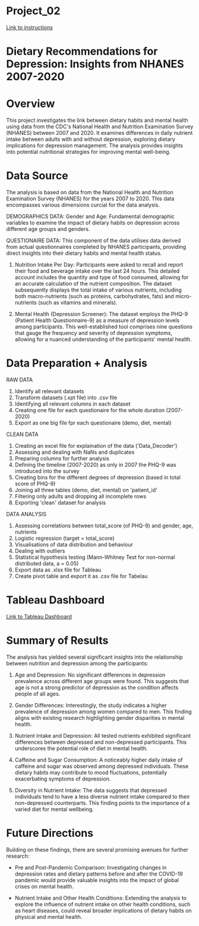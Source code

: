 # Project_02
[Link to instructions](https://github.com/jantzla/Project_02/blob/main/Instructions.md)

# Dietary Recommendations for Depression: Insights from NHANES 2007-2020

# Overview
This project investigates the link between dietary habits and mental health using data from the CDC's National Health and Nutrition Examination Survey (NHANES) between 2007 and 2020. It examines differences in daily nutrient intake between adults with and without depression, exploring dietary implications for depression management. The analysis provides insights into potential nutritional strategies for improving mental well-being.

# Data Source
The analysis is based on data from the National Health and Nutrition Examination Survey (NHANES) for the years 2007 to 2020. This data encompasses various dimensions curcial for the data analysis.

DEMOGRAPHICS DATA:
Gender and Age: Fundamental demographic variables to examine the impact of dietary habits on depression across different age groups and genders.

QUESTIONAIRE DATA:
This component of the data utilises data derived from actual questionnaires completed by NHANES participants, providing direct insights into their dietary habits and mental health status.

1. Nutrition Intake Per Day: Participants were asked to recall and report their food and beverage intake over the last 24 hours. This detailed account includes the quantity and type of food consumed, allowing for an accurate calculation of the nutrient composition. The dataset subsequently displays the total intake of various nutrients, including both macro-nutrients (such as proteins, carbohydrates, fats) and micro-nutrients (such as vitamins and minerals).

2. Mental Health (Depression Screener): The dataset employs the PHQ-9 (Patient Health Questionnaire-9) as a measure of depression levels among participants. This well-established tool comprises nine questions that gauge the frequency and severity of depression symptoms, allowing for a nuanced understanding of the participants' mental health.

# Data Preparation + Analysis
RAW DATA
1. Identify all relevant datasets
2. Transform datasets (.xpt file) into .csv file
3. Identifying all relevant columns in each dataset
4. Creating one file for each questionaire for the whole duration (2007-2020)
5. Export as one big file fpr each questionaire (demo, diet, mental)

CLEAN DATA
1. Creating an excel file for explaination of the data ('Data_Decoder')
2. Assessing and dealing with NaNs and duplicates
3. Preparing columns for further analysis
4. Defining the timeline (2007-2020) as only in 2007 the PHQ-9 was introduced into the survey
5. Creating bins for the different degrees of depression (based in total score of PHQ-9)
6. Joining all three tables (demo, diet, mental) on 'patient_id'
7. Filtering only adults and dropping all incomplete rows
8. Exporting 'clean' dataset for analysis

DATA ANALYSIS
1. Assessing correlations between total_score (of PHQ-9) and gender, age, nutrients
2. Logistic regression (target = total_score)
3. Visualisations of data distribution and behaviour
4. Dealing with outliers
5. Statistical hypothesis testing (Mann-Whitney Test for non-normal distributed data, a = 0.05)
6. Export data as .xlsx file for Tableau
7. Create pivot table and export it as .csv file for Tabelau


# Tableau Dashboard
[Link to Tableau Dashboard](https://public.tableau.com/app/profile/laura.isabell.jantz/viz/Project_2_final_17025763063880/Dashboard?publish=yes)

# Summary of Results
The analysis has yielded several significant insights into the relationship between nutrition and depression among the participants:

1. Age and Depression: No significant differences in depression prevalence across different age groups were found. This suggests that age is not a strong predictor of depression as the condition affects people of all ages.

2. Gender Differences: Interestingly, the study indicates a higher prevalence of depression among women compared to men. This finding aligns with existing research highlighting gender disparities in mental health.

3. Nutrient Intake and Depression: All tested nutrients exhibited significant differences between depressed and non-depressed participants. This underscores the potential role of diet in mental health.

4. Caffeine and Sugar Consumption: A noticeably higher daily intake of caffeine and sugar was observed among depressed individuals. These dietary habits may contribute to mood fluctuations, potentially exacerbating symptoms of depression.

5. Diversity in Nutrient Intake: The data suggests that depressed individuals tend to have a less diverse nutrient intake compared to their non-depressed counterparts. This finding points to the importance of a varied diet for mental wellbeing.

# Future Directions
Building on these findings, there are several promising avenues for further research:

- Pre and Post-Pandemic Comparison: Investigating changes in depression rates and dietary patterns before and after the COVID-19 pandemic would provide valuable insights into the impact of global crises on mental health.

- Nutrient Intake and Other Health Conditions: Extending the analysis to explore the influence of nutrient intake on other health conditions, such as heart diseases, could reveal broader implications of dietary habits on physical and mental health.

